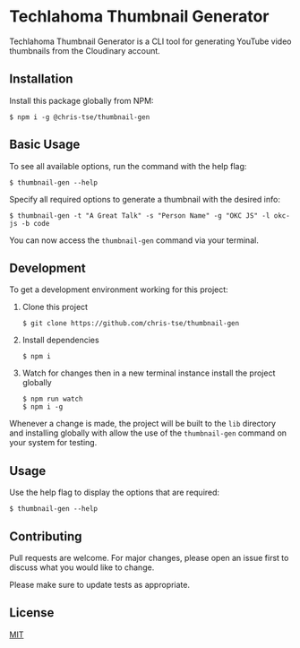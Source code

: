 # Techlahoma Thumbnail Generator

Techlahoma Thumbnail Generator is a CLI tool for generating YouTube video thumbnails from the Cloudinary account.

## Installation

Install this package globally from NPM:

```
$ npm i -g @chris-tse/thumbnail-gen
```

## Basic Usage

To see all available options, run the command with the help flag:
```
$ thumbnail-gen --help
```

Specify all required options to generate a thumbnail with the desired info:

```
$ thumbnail-gen -t "A Great Talk" -s "Person Name" -g "OKC JS" -l okc-js -b code
```

You can now access the `thumbnail-gen` command via your terminal.

## Development

To get a development environment working for this project:

1. Clone this project

    ```
    $ git clone https://github.com/chris-tse/thumbnail-gen
    ```

2. Install dependencies

    ```
    $ npm i
    ```

3. Watch for changes then in a new terminal instance install the project globally

    ```
    $ npm run watch
    $ npm i -g
    ```

Whenever a change is made, the project will be built to the `lib` directory and installing globally with allow the use of the `thumbnail-gen` command on your system for testing.

## Usage

Use the help flag to display the options that are required:

```
$ thumbnail-gen --help
```

## Contributing

Pull requests are welcome. For major changes, please open an issue first to discuss what you would like to change.

Please make sure to update tests as appropriate.

## License

[MIT](https://choosealicense.com/licenses/mit/)
